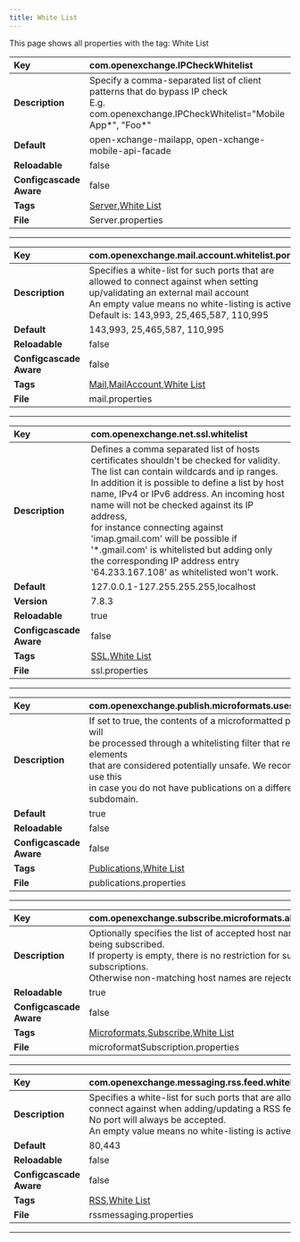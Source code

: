 ```yaml
---
title: White List
---
```


This page shows all properties with the tag: White List

| __Key__ | com.openexchange.IPCheckWhitelist |
|:----------------|:--------|
| __Description__ | Specify a comma-separated list of client patterns that do bypass IP check<br>E.g. com.openexchange.IPCheckWhitelist="Mobile App\*", "Foo\*"<br> |
| __Default__ | open-xchange-mailapp, open-xchange-mobile-api-facade |
| __Reloadable__ | false |
| __Configcascade Aware__ | false |
| __Tags__ | <a href="https://documentation.open-xchange.com/latest/middleware/configuration/tags/Server.html">Server</a>,<a href="https://documentation.open-xchange.com/latest/middleware/configuration/tags/White_List.html">White List</a> |
| __File__ | Server.properties |

---
| __Key__ | com.openexchange.mail.account.whitelist.ports |
|:----------------|:--------|
| __Description__ | Specifies a white-list for such ports that are allowed to connect against when setting up/validating an external mail account<br>An empty value means no white-listing is active<br>Default is: 143,993, 25,465,587, 110,995<br> |
| __Default__ | 143,993, 25,465,587, 110,995 |
| __Reloadable__ | false |
| __Configcascade Aware__ | false |
| __Tags__ | <a href="https://documentation.open-xchange.com/latest/middleware/configuration/tags/Mail.html">Mail</a>,<a href="https://documentation.open-xchange.com/latest/middleware/configuration/tags/MailAccount.html">MailAccount</a>,<a href="https://documentation.open-xchange.com/latest/middleware/configuration/tags/White_List.html">White List</a> |
| __File__ | mail.properties |

---
| __Key__ | com.openexchange.net.ssl.whitelist |
|:----------------|:--------|
| __Description__ | Defines a comma separated list of hosts certificates shouldn't be checked for validity. The list can contain wildcards and ip ranges. <br>In addition it is possible to define a list by host name, IPv4 or IPv6 address. An incoming host name will not be checked against its IP address, <br>for instance connecting against 'imap.gmail.com' will be possible if '\*.gmail.com' is whitelisted but adding only the corresponding IP address entry '64.233.167.108' as whitelisted won't work.   <br> |
| __Default__ | 127.0.0.1-127.255.255.255,localhost |
| __Version__ | 7.8.3 |
| __Reloadable__ | true |
| __Configcascade Aware__ | false |
| __Tags__ | <a href="https://documentation.open-xchange.com/latest/middleware/configuration/tags/SSL.html">SSL</a>,<a href="https://documentation.open-xchange.com/latest/middleware/configuration/tags/White_List.html">White List</a> |
| __File__ | ssl.properties |

---
| __Key__ | com.openexchange.publish.microformats.usesWhitelisting |
|:----------------|:--------|
| __Description__ | If set to true, the contents of a microformatted publication will<br>be processed through a whitelisting filter that removes elements<br>that are considered potentially unsafe. We recommend you use this<br>in case you do not have publications on a different subdomain.<br> |
| __Default__ | true |
| __Reloadable__ | false |
| __Configcascade Aware__ | false |
| __Tags__ | <a href="https://documentation.open-xchange.com/latest/middleware/configuration/tags/Publications.html">Publications</a>,<a href="https://documentation.open-xchange.com/latest/middleware/configuration/tags/White_List.html">White List</a> |
| __File__ | publications.properties |

---
| __Key__ | com.openexchange.subscribe.microformats.allowedHosts |
|:----------------|:--------|
| __Description__ | Optionally specifies the list of accepted host names allowed being subscribed.<br>If property is empty, there is no restriction for such subscriptions.<br>Otherwise non-matching host names are rejected. <br> |
| __Reloadable__ | true |
| __Configcascade Aware__ | false |
| __Tags__ | <a href="https://documentation.open-xchange.com/latest/middleware/configuration/tags/Microformats.html">Microformats</a>,<a href="https://documentation.open-xchange.com/latest/middleware/configuration/tags/Subscribe.html">Subscribe</a>,<a href="https://documentation.open-xchange.com/latest/middleware/configuration/tags/White_List.html">White List</a> |
| __File__ | microformatSubscription.properties |

---
| __Key__ | com.openexchange.messaging.rss.feed.whitelist.ports |
|:----------------|:--------|
| __Description__ | Specifies a white-list for such ports that are allowed to connect against when adding/updating a RSS feed.<br>No port will always be accepted. <br>An empty value means no white-listing is active.<br> |
| __Default__ | 80,443 |
| __Reloadable__ | false |
| __Configcascade Aware__ | false |
| __Tags__ | <a href="https://documentation.open-xchange.com/latest/middleware/configuration/tags/RSS.html">RSS</a>,<a href="https://documentation.open-xchange.com/latest/middleware/configuration/tags/White_List.html">White List</a> |
| __File__ | rssmessaging.properties |

---
